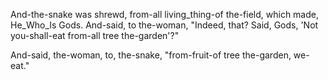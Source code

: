 
And-the-snake was shrewd, from-all living_thing-of the-field, which made, He_Who_Is Gods. 
And-said, to the-woman, "Indeed, that? Said, Gods, 'Not you-shall-eat from-all tree the-garden'?"

And-said, the-woman, to, the-snake, "from-fruit-of tree the-garden, we-eat."
